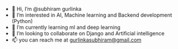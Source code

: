 - 👋 Hi, I’m @subhiram gurlinka
- 👀 I’m interested in AI, Machine learning and Backend development (Python)
- 🌱 I’m currently learning ml and deep learning
- 💞️ I’m looking to collaborate on Django and Artificial intelligence
- 📫 you can reach me at gurlinkasubhiram@gmail.com

<!---
subhiram/subhiram is a ✨ special ✨ repository because its `README.md` (this file) appears on your GitHub profile.
You can click the Preview link to take a look at your changes.
--->

